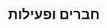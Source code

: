 ---
type: 'members'
title: 'חברים ופעילות'
linkTitle: 'חברים ופעילות'
menu:
  main:
    weight: 80
    identifier: members

# Page Content
description: 'בדף זה תוכלו לראות את רשימת התורמים לקהילה, כולל מידע על תרומתם: קומיטים, בקשות משיכה, תגובות ומספר פרויקטים בהם השתתפו. ניתן למיין ולחפש לפי שם או לפי כמות תרומות.'

# Page Configuration
pageConfig:
  showSearch: true
  showCommunityStats: true
  enableSorting: true
  enableProjectDetails: true
  direction: 'ltr'  # Content direction for the main table area

# Search Configuration
searchConfig:
  placeholder: 'Type to search...'
  label: 'Search by name, username, or bio:'
  helpText: '💡 Click column headers to sort'

# Date and Update Configuration
lastUpdatedFormat: '2006-01-02 15:04:05'
showDataGenerationDate: true

# Labels and Static Text
labels:
  # Community Summary
  communitySummaryTitle: 'Community Summary:'
  contributors: 'Contributors'
  projects: 'Projects'
  commits: 'Commits'
  prs: 'PRs'
  issues: 'Issues'
  prComments: 'PR Comments'
  issueComments: 'Issue Comments'
  analysisPeriod: 'Analysis period'
  minForkFilter: 'Min fork filter'
  
  # Table Headers
  tableHeaders:
    user: 'User'
    commits: 'Commits'
    pullRequests: 'PRs'
    issues: 'Issues'
    prComments: 'PR Comments'
    issueComments: 'Issue Comments'
    total: 'Total'
    projects: 'Projects'
  
  # UI Elements
  projectsCount: 'projects'  # Used in "X projects" text
  lastUpdated: 'Last updated'
  dataGenerated: 'Data generated'
  
  # Project Details
  projectDetailsLabels:
    commits: 'C'
    pullRequests: 'PR'
    issues: 'I'
    prComments: 'PRC'
    issueComments: 'IC'
---